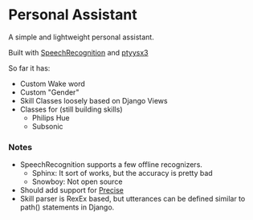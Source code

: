 # Personal Assistant
A simple and lightweight personal assistant.

Built with [SpeechRecognition](https://pypi.org/project/SpeechRecognition/) and [ptyysx3](https://pypi.org/project/pyttsx3/)

So far it has:
- Custom Wake word
- Custom "Gender"
- Skill Classes loosely based on Django Views
- Classes for (still building skills)
    - Philips Hue
    - Subsonic
    
### Notes
- SpeechRecognition supports a few offline recognizers.
    - Sphinx: It sort of works, but the accuracy is pretty bad
    - Snowboy: Not open source
- Should add support for [Precise](https://github.com/MycroftAI/mycroft-precise)
- Skill parser is RexEx based, but utterances can be defined similar to path() statements in Django.

